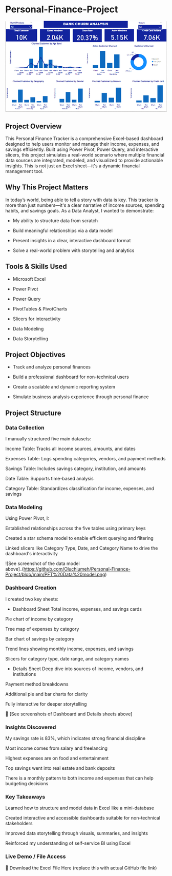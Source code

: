 # Personal-Finance-Project
![Bank-Churner-Dashboard](https://github.com/Oluchiumeh/Bank-Churn/blob/main/Bank%20churn%20analysis%20dashboard.png)
## Project Overview
This Personal Finance Tracker is a comprehensive Excel-based dashboard designed to help users monitor and manage their income, expenses, and savings efficiently. Built using Power Pivot, Power Query, and interactive slicers, this project simulates a real-world scenario where multiple financial data sources are integrated, modeled, and visualized to provide actionable insights.
This is not just an Excel sheet—it's a dynamic financial management tool.

## Why This Project Matters
In today’s world, being able to tell a story with data is key. This tracker is more than just numbers—it's a clear narrative of income sources, spending habits, and savings goals. As a Data Analyst, I wanted to demonstrate:

- My ability to structure data from scratch

- Build meaningful relationships via a data model

- Present insights in a clear, interactive dashboard format

- Solve a real-world problem with storytelling and analytics

## Tools & Skills Used
- Microsoft Excel

- Power Pivot

- Power Query

- PivotTables & PivotCharts

- Slicers for interactivity

- Data Modeling

- Data Storytelling

## Project Objectives
- Track and analyze personal finances

- Build a professional dashboard for non-technical users

- Create a scalable and dynamic reporting system

- Simulate business analysis experience through personal finance

## Project Structure
### Data Collection
I manually structured five main datasets:

Income Table: Tracks all income sources, amounts, and dates

Expenses Table: Logs spending categories, vendors, and payment methods

Savings Table: Includes savings category, institution, and amounts

Date Table: Supports time-based analysis

Category Table: Standardizes classification for income, expenses, and savings

### Data Modeling
Using Power Pivot, I:

Established relationships across the five tables using primary keys

Created a star schema model to enable efficient querying and filtering

Linked slicers like Category Type, Date, and Category Name to drive the dashboard's interactivity

![See screenshot of the data model above]_(https://github.com/Oluchiumeh/Personal-Finance-Project/blob/main/PFT%20Data%20model.png)

### Dashboard Creation
I created two key sheets:

- Dashboard Sheet
Total income, expenses, and savings cards

Pie chart of income by category

Tree map of expenses by category

Bar chart of savings by category

Trend lines showing monthly income, expenses, and savings

Slicers for category type, date range, and category names

- Details Sheet
Deep dive into sources of income, vendors, and institutions

Payment method breakdowns

Additional pie and bar charts for clarity

Fully interactive for deeper storytelling

📸 [See screenshots of Dashboard and Details sheets above]

### Insights Discovered
My savings rate is 83%, which indicates strong financial discipline

Most income comes from salary and freelancing

Highest expenses are on food and entertainment

Top savings went into real estate and bank deposits

There is a monthly pattern to both income and expenses that can help budgeting decisions

### Key Takeaways
Learned how to structure and model data in Excel like a mini-database

Created interactive and accessible dashboards suitable for non-technical stakeholders

Improved data storytelling through visuals, summaries, and insights

Reinforced my understanding of self-service BI using Excel

### Live Demo / File Access
📁 Download the Excel File Here (replace this with actual GitHub file link)

